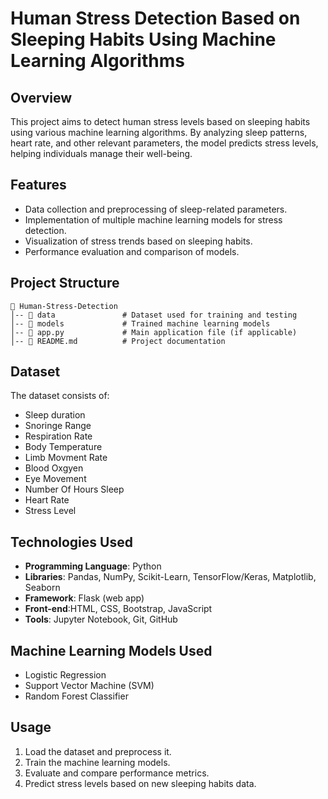# Human Stress Detection Based on Sleeping Habits Using Machine Learning Algorithms

## Overview
This project aims to detect human stress levels based on sleeping habits using various machine learning algorithms. By analyzing sleep patterns, heart rate, and other relevant parameters, the model predicts stress levels, helping individuals manage their well-being.

## Features
- Data collection and preprocessing of sleep-related parameters.
- Implementation of multiple machine learning models for stress detection.
- Visualization of stress trends based on sleeping habits.
- Performance evaluation and comparison of models.

## Project Structure
```
📁 Human-Stress-Detection
│-- 📂 data               # Dataset used for training and testing
│-- 📂 models             # Trained machine learning models
│-- 📜 app.py             # Main application file (if applicable)
│-- 📜 README.md          # Project documentation
```

## Dataset
The dataset consists of:
- Sleep duration
- Snoringe Range
- Respiration Rate
- Body Temperature
- Limb Movment Rate
- Blood Oxgyen
- Eye Movement
- Number Of Hours Sleep
- Heart Rate
- Stress Level

## Technologies Used
- **Programming Language**: Python
- **Libraries**: Pandas, NumPy, Scikit-Learn, TensorFlow/Keras, Matplotlib, Seaborn
- **Framework**: Flask (web app)
- **Front-end**:HTML, CSS, Bootstrap, JavaScript 
- **Tools**: Jupyter Notebook, Git, GitHub

## Machine Learning Models Used
- Logistic Regression
- Support Vector Machine (SVM)
- Random Forest Classifier

## Usage
1. Load the dataset and preprocess it.
2. Train the machine learning models.
3. Evaluate and compare performance metrics.
4. Predict stress levels based on new sleeping habits data.


